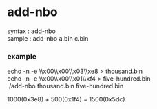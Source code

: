 # add-nbo  
syntax : add-nbo <file1> <file2>  
sample : add-nbo a.bin c.bin  

### example
echo -n -e \\\\x00\\\\x00\\\\x03\\\\xe8 > thousand.bin  
echo -n -e \\\\x00\\\\x00\\\\x01\\\\xf4 > five-hundred.bin  
./add-nbo thousand.bin five-hundred.bin  

1000(0x3e8) + 500(0x1f4) = 1500(0x5dc)  

